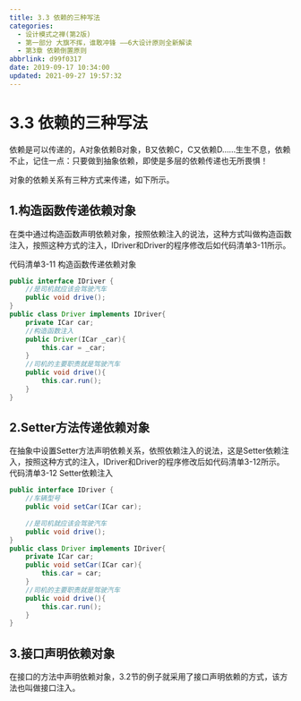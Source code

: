 ```yaml
---
title: 3.3 依赖的三种写法
categories: 
  - 设计模式之禅(第2版)
  - 第一部分 大旗不挥，谁敢冲锋 ——6大设计原则全新解读
  - 第3章 依赖倒置原则
abbrlink: d99f0317
date: 2019-09-17 10:34:00
updated: 2021-09-27 19:57:32
---
```

# 3.3 依赖的三种写法 #
依赖是可以传递的，A对象依赖B对象，B又依赖C，C又依赖D……生生不息，依赖不止，记住一点：只要做到抽象依赖，即使是多层的依赖传递也无所畏惧！

对象的依赖关系有三种方式来传递，如下所示。
## 1.构造函数传递依赖对象
在类中通过构造函数声明依赖对象，按照依赖注入的说法，这种方式叫做构造函数注入，按照这种方式的注入，IDriver和Driver的程序修改后如代码清单3-11所示。

代码清单3-11 构造函数传递依赖对象
```java
public interface IDriver {
    //是司机就应该会驾驶汽车
    public void drive();
}
public class Driver implements IDriver{
    private ICar car;
    //构造函数注入
    public Driver(ICar _car){
        this.car = _car;
    }
    //司机的主要职责就是驾驶汽车
    public void drive(){
        this.car.run();
    }
}
```
## 2.Setter方法传递依赖对象
在抽象中设置Setter方法声明依赖关系，依照依赖注入的说法，这是Setter依赖注入，按照这种方式的注入，IDriver和Driver的程序修改后如代码清单3-12所示。
代码清单3-12 Setter依赖注入
```java
public interface IDriver {
    //车辆型号
    public void setCar(ICar car);
    
    //是司机就应该会驾驶汽车
    public void drive();
}
public class Driver implements IDriver{
    private ICar car;
    public void setCar(ICar car){
        this.car = car;
    }
    //司机的主要职责就是驾驶汽车
    public void drive(){
        this.car.run();
    }
}
```
## 3.接口声明依赖对象
在接口的方法中声明依赖对象，3.2节的例子就采用了接口声明依赖的方式，该方法也叫做接口注入。


